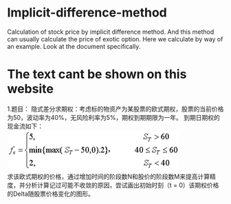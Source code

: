 # Implicit-difference-method
Calculation of stock price by implicit difference method. And this method can usually calculate the price of exotic option. Here we calculate by way of an example. Look at the document specifically.
# The text cant be shown on this website
1.题目：
隐式差分求期权：考虑标的物资产为某股票的欧式期权，股票的当前价格为50，波动率为40%，无风险利率为5%，期权到期期限为一年。
到期日期权的现金流如下：    
![image](https://github.com/Callmejoker985/Implicit-difference-method/blob/master/images/question.png?raw=true)    
求该欧式期权的价格，通过增加时间的阶段数N和股价的阶段数M来提高计算精度，并分析计算记过可能不收敛的原因，尝试画出初始时刻（t = 0）该期权价格的Delta随股票价格变化的图形。
